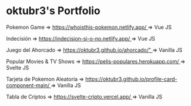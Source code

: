 <h1> oktubr3's Portfolio </h1>

<p> Pokemon Game       => <a href="https://whoisthis-pokemon.netlify.app/"> https://whoisthis-pokemon.netlify.app/   </a>  => Vue JS </p>

<p> Indecisión         => <a href="https://indecision-si-o-no.netlify.app/"> https://indecision-si-o-no.netlify.app/ </a>  => Vue JS </p> 

<p> Juego del Ahorcado => <a href="https://oktubr3.github.io/ahorcado/"> https://oktubr3.github.io/ahorcado/"     </a>  => Vanilla JS </p> 

<p> Popular Movies & TV Shows => <a href="https://pelis-populares.herokuapp.com/"> https://pelis-populares.herokuapp.com/ </a>  => Svelte JS </p>

<p> Tarjeta de Pokemon Aleatoria => <a href="https://oktubr3.github.io/profile-card-component-main/"> https://oktubr3.github.io/profile-card-component-main/ </a>  => Vanilla JS </p>

<p> Tabla de Criptos => <a href="https://svelte-cripto.vercel.app/"> https://svelte-cripto.vercel.app/ </a>  => Vanilla JS </p>